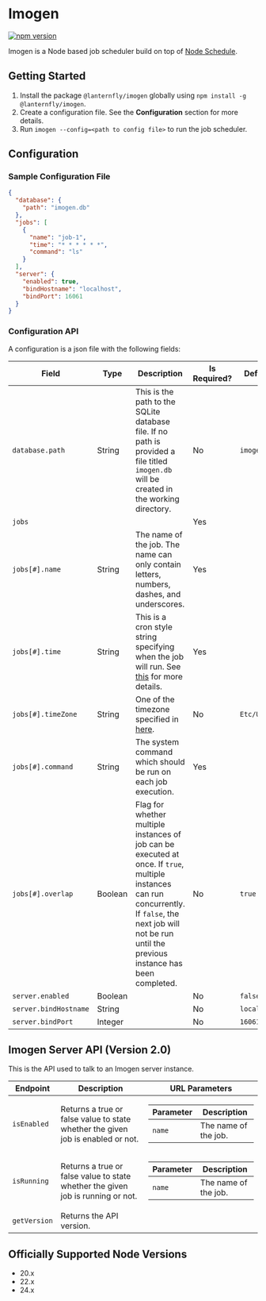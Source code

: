 # Imogen

[![npm version](https://img.shields.io/npm/v/@lanternfly/imogen.svg?style=flat)](https://www.npmjs.com/package/@lanternfly/imogen)

Imogen is a Node based job scheduler build on top of [Node Schedule](https://www.npmjs.com/package/node-schedule).

## Getting Started

1. Install the package `@lanternfly/imogen` globally using `npm install -g @lanternfly/imogen`.
2. Create a configuration file. See the **Configuration** section for more details.
3. Run `imogen --config=<path to config file>` to run the job scheduler.

## Configuration

### Sample Configuration File

```json
{
  "database": {
    "path": "imogen.db"
  },
  "jobs": [
    {
      "name": "job-1",
      "time": "* * * * * *",
      "command": "ls"
    }
  ],
  "server": {
    "enabled": true,
    "bindHostname": "localhost",
    "bindPort": 16061
  }
}
```

### Configuration API

A configuration is a json file with the following fields:

| Field                 | Type    | Description                                                                                                                                                                                                      | Is Required? | Default     |
|-----------------------|---------|------------------------------------------------------------------------------------------------------------------------------------------------------------------------------------------------------------------|--------------|-------------|
| `database.path`       | String  | This is the path to the SQLite database file. If no path is provided a file titled `imogen.db` will be created in the working directory.                                                                         | No           | `imogen.db` |
| `jobs`                |         |                                                                                                                                                                                                                  | Yes          |             |
| `jobs[#].name`        | String  | The name of the job. The name can only contain letters, numbers, dashes, and underscores.                                                                                                                        | Yes          |             |
| `jobs[#].time`        | String  | This is a cron style string specifying when the job will run. See [this](https://www.npmjs.com/package/node-schedule#cron-style-scheduling) for more details.                                                    | Yes          |             |
| `jobs[#].timeZone`    | String  | One of the timezone specified in [here](https://en.wikipedia.org/wiki/List_of_tz_database_time_zones).                                                                                                           | No           | `Etc/UTC`   |
| `jobs[#].command`     | String  | The system command which should be run on each job execution.                                                                                                                                                    | Yes          |             |
| `jobs[#].overlap`     | Boolean | Flag for whether multiple instances of job can be executed at once. If `true`, multiple instances can run concurrently. If `false`, the next job will not be run until the previous instance has been completed. | No           | `true`      |
| `server.enabled`      | Boolean |                                                                                                                                                                                                                  | No           | `false`     |
| `server.bindHostname` | String  |                                                                                                                                                                                                                  | No           | `localhost` |
| `server.bindPort`     | Integer |                                                                                                                                                                                                                  | No           | `16061`     |

## Imogen Server API (Version 2.0)
This is the API used to talk to an Imogen server instance.

<table>
    <thead>
        <tr>
            <th>Endpoint</th>
            <th>Description</th>
            <th>URL Parameters</th>
        </tr>
    </thead>
    <tbody>
        <tr>
            <td><code>isEnabled</code></td>
            <td>Returns a true or false value to state whether the given job is enabled or not.</td>
            <td>
                <table>
                    <thead>
                        <tr>
                            <th>Parameter</th>
                            <th>Description</th>
                        </tr>
                    </thead>
                    <tbody>
                        <tr>
                            <td><code>name</code></td>
                            <td>The name of the job.</td>
                        </tr>
                    </tbody>
                </table>
            </td>
        </tr>
        <tr>
            <td><code>isRunning</code></td>
            <td>Returns a true or false value to state whether the given job is running or not.</td>
            <td>
                <table>
                    <thead>
                        <tr>
                            <th>Parameter</th>
                            <th>Description</th>
                        </tr>
                    </thead>
                    <tbody>
                        <tr>
                            <td><code>name</code></td>
                            <td>The name of the job.</td>
                        </tr>
                    </tbody>
                </table>
            </td>
        </tr>
        <tr>
            <td><code>getVersion</code></td>
            <td>Returns the API version.</td>
            <td></td>
        </tr>
    </tbody>
</table>

## Officially Supported Node Versions

- 20.x
- 22.x
- 24.x